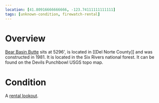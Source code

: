 ```yaml
---
location: [41.80916666666666, -123.74111111111111]
tags: [unknown-condition, firewatch-rental]
---
```


# Overview

[Bear Basin Butte](http://www.peakbagging.com/CALookoutPhotos/BearBasin.html) sits at 5296', is located in [[Del Norte County]] and was constructed in 1981. It is located in the Six Rivers national forest. It can be found on the Devils Punchbowl USGS topo map.

# Condition

A [rental lookout](http://www.recreation.gov/camping/Bear_Basin_Lookout_And_Cabin/r/campgroundDetails.do?contractCode=NRSO&parkId=75116&topTabIndex=Search).